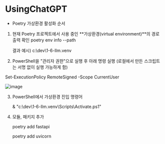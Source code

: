 # UsingChatGPT

* Poetry 가상환경 활성화 순서

1) 현재 Poetry 프로젝트에서 사용 중인 **가상환경(virtual environment)**의 경로 출력 확인
   poetry env info --path

   결과 예시) c:\dev\1-6-llm\.venv


2) PowerShell을 "관리자 권한"으로 실행 후 아래 명령 실행 (로컬에서 만든 스크립트는 서명 없이 실행 가능하게 함)

  Set-ExecutionPolicy RemoteSigned -Scope CurrentUser

![image](https://github.com/user-attachments/assets/b6f3684c-d307-4f0d-b4fc-d27ad04d6c1d)


3) PowerShell에서 가상환경 진입 명령어

   & "c:\dev\1-6-llm\.venv\Scripts\Activate.ps1"

4) 모듈, 패키지 추가
   
     poetry add fastapi
  
     poetry add uvicorn

